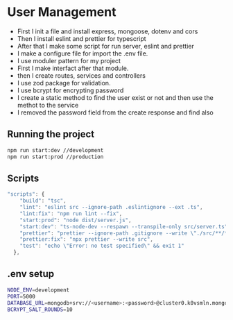 # User Management

- First I init a file and install express, mongoose, dotenv and cors
- Then I install eslint and prettier for typescript
- After that I make some script for run server, eslint and prettier
- I make a configure file for import the .env file.
- I use moduler pattern for my project
- First I make interfact after that module.
- then I create routes, services and controllers
- I use zod package for validation.
- I use bcrypt for encrypting password
- I create a static method to find the user exist or not and then use the methot to the service
- I removed the password field from the create response and find also

## Running the project

```bash
npm run start:dev //development
npm run start:prod //production
```

## Scripts

```javascript
"scripts": {
    "build": "tsc",
    "lint": "eslint src --ignore-path .eslintignore --ext .ts",
    "lint:fix": "npm run lint --fix",
    "start:prod": "node dist/server.js",
    "start:dev": "ts-node-dev --respawn --transpile-only src/server.ts",
    "prettier": "prettier --ignore-path .gitignore --write \"./src/**/*.+(js|ts|json)\"",
    "prettier:fix": "npx prettier --write src",
    "test": "echo \"Error: no test specified\" && exit 1"
  },
```

## .env setup

```bash
NODE_ENV=development
PORT=5000
DATABASE_URL=mongodb+srv://<username>:<password>@cluster0.k0vsmln.mongodb.net/<databasename>?retryWrites=true&w=majority
BCRYPT_SALT_ROUNDS=10

```
